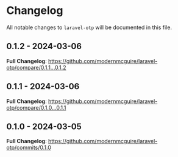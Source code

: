 # Changelog

All notable changes to `laravel-otp` will be documented in this file.

## 0.1.2 - 2024-03-06

**Full Changelog**: https://github.com/modernmcguire/laravel-otp/compare/0.1.1...0.1.2

## 0.1.1 - 2024-03-06

**Full Changelog**: https://github.com/modernmcguire/laravel-otp/compare/0.1.0...0.1.1

## 0.1.0 - 2024-03-05

**Full Changelog**: https://github.com/modernmcguire/laravel-otp/commits/0.1.0
